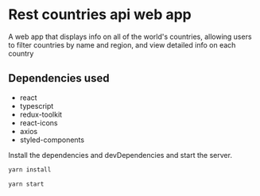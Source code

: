 # Rest countries api web app

A web app that displays info on all of the world's countries, allowing users to filter countries by name and region, and view detailed info on each country

## Dependencies used

- react
- typescript
- redux-toolkit
- react-icons
- axios
- styled-components

Install the dependencies and devDependencies and start the server.

```sh
yarn install

yarn start
```
